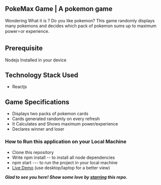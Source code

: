 ## PokeMax Game | A pokemon game

Wondering What it is ?
Do you like pokemon? This game randomly displays many pokemons and decides which pack of pokemon sums up to maximum power⭐or experience.

## Prerequisite

Nodejs Installed in your device

## Technology Stack Used

- Reactjs

## Game Specifications

- Displays two packs of pokemon cards
- Cards generated randomly on every refresh
- It Calculates and Shows maximum power/experience
- Declares winner and loser

### How to Run this application on your Local Machine

- Clone this repository
- Write npm install -- to install all node dependencies
- npm start --- to run the project in your local machine
- [Live Demo](https://kritika243.github.io/PokeMax/) (use desktop/laptop for a better view)

**_Glad to see you here! Show some love by [starring](https://github.com/kritika243/PokeMax) this repo._**
